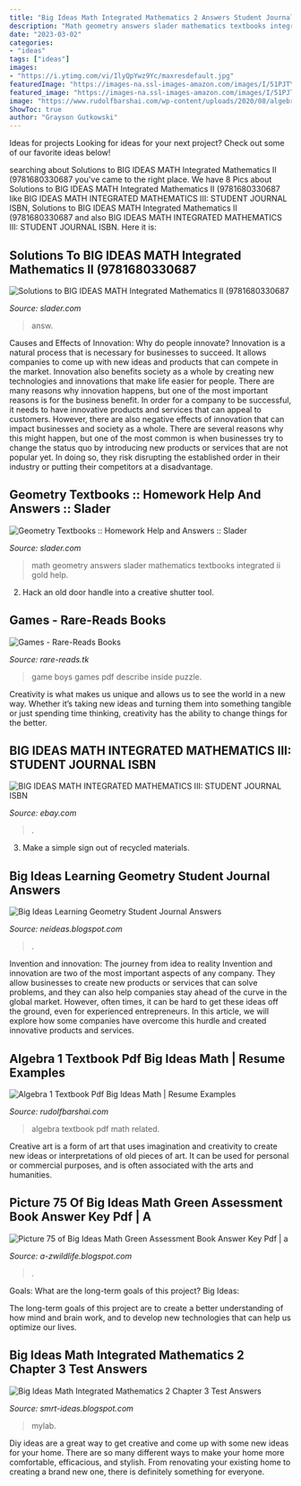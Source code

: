 ```yaml
---
title: "Big Ideas Math Integrated Mathematics 2 Answers Student Journal - Algebra Textbook Pdf Math Related"
description: "Math geometry answers slader mathematics textbooks integrated ii gold help"
date: "2023-03-02"
categories:
- "ideas"
tags: ["ideas"]
images:
- "https://i.ytimg.com/vi/IlyQpYwz9Yc/maxresdefault.jpg"
featuredImage: "https://images-na.ssl-images-amazon.com/images/I/51PJTYcwDcL._SX331_BO1,204,203,200_.jpg"
featured_image: "https://images-na.ssl-images-amazon.com/images/I/51PJTYcwDcL._SX331_BO1,204,203,200_.jpg"
image: "https://www.rudolfbarshai.com/wp-content/uploads/2020/08/algebra-1-textbook-pdf-big-ideas-math.jpg"
ShowToc: true
author: "Grayson Gutkowski"
---
```



Ideas for projects
Looking for ideas for your next project? Check out some of our favorite ideas below!

	

		
searching about Solutions to BIG IDEAS MATH Integrated Mathematics II (9781680330687 you've came to the right place. We have 8 Pics about Solutions to BIG IDEAS MATH Integrated Mathematics II (9781680330687 like BIG IDEAS MATH INTEGRATED MATHEMATICS III: STUDENT JOURNAL ISBN, Solutions to BIG IDEAS MATH Integrated Mathematics II (9781680330687 and also BIG IDEAS MATH INTEGRATED MATHEMATICS III: STUDENT JOURNAL ISBN. Here it is:
		
    
## Solutions To BIG IDEAS MATH Integrated Mathematics II (9781680330687

<img loading=lazy src="https://d2nchlq0f2u6vy.cloudfront.net/16/08/29/8170794ef0095a77b17b0af32e55a01c/fa6ab5ba642425a9f7d8bf930eed34c9/lateximg_large.png" onerror="this.onerror=null;this.src='https://tse4.mm.bing.net/th?id=OIP.VuIyHeyf6Lpw5D9AK1aMHQHaBi&amp;pid=15.1';" alt="Solutions to BIG IDEAS MATH Integrated Mathematics II (9781680330687">

_Source: slader.com_

>answ. 

	

Causes and Effects of Innovation: Why do people innovate?
Innovation is a natural process that is necessary for businesses to succeed. It allows companies to come up with new ideas and products that can compete in the market. Innovation also benefits society as a whole by creating new technologies and innovations that make life easier for people. There are many reasons why innovation happens, but one of the most important reasons is for the business benefit. In order for a company to be successful, it needs to have innovative products and services that can appeal to customers. However, there are also negative effects of innovation that can impact businesses and society as a whole. There are several reasons why this might happen, but one of the most common is when businesses try to change the status quo by introducing new products or services that are not popular yet. In doing so, they risk disrupting the established order in their industry or putting their competitors at a disadvantage.

    
## Geometry Textbooks :: Homework Help And Answers :: Slader

<img loading=lazy src="https://d37b4ew8393wk3.cloudfront.net/cache/2e/bd/2ebdfdec67838ee0b0659a64e973a4f0.jpg" onerror="this.onerror=null;this.src='https://tse3.mm.bing.net/th?id=OIP.jbs_Jg_kzQGGMmkwzAXwTwAAAA&amp;pid=15.1';" alt="Geometry Textbooks :: Homework Help and Answers :: Slader">

_Source: slader.com_

>math geometry answers slader mathematics textbooks integrated ii gold help. 

	

2. Hack an old door handle into a creative shutter tool.

    
## Games - Rare-Reads Books

<img loading=lazy src="https://images-na.ssl-images-amazon.com/images/I/51PJTYcwDcL._SX331_BO1,204,203,200_.jpg" onerror="this.onerror=null;this.src='https://tse1.mm.bing.net/th?id=OIP.t9PQkh9qyag2ob619efyLwAAAA&amp;pid=15.1';" alt="Games - Rare-Reads Books">

_Source: rare-reads.tk_

>game boys games pdf describe inside puzzle. 

	

Creativity is what makes us unique and allows us to see the world in a new way. Whether it’s taking new ideas and turning them into something tangible or just spending time thinking, creativity has the ability to change things for the better.

    
## BIG IDEAS MATH INTEGRATED MATHEMATICS III: STUDENT JOURNAL ISBN

<img loading=lazy src="https://i.ebayimg.com/images/g/MA8AAOSw04dc-aBF/s-l300.jpg" onerror="this.onerror=null;this.src='https://tse2.mm.bing.net/th?id=OIP.pCfsLH6si_PNTklEfr9DzAAAAA&amp;pid=15.1';" alt="BIG IDEAS MATH INTEGRATED MATHEMATICS III: STUDENT JOURNAL ISBN">

_Source: ebay.com_

>. 

	

3. Make a simple sign out of recycled materials.

    
## Big Ideas Learning Geometry Student Journal Answers

<img loading=lazy src="https://i1.rgstatic.net/publication/317254498_A_Comparison_of_Geometry_Problems_in_Middle-Grade_Mathematics_Textbooks_from_Taiwan_Singapore_Finland_and_the_United_States/links/5937a2520f7e9b374c2d91f8/largepreview.png" onerror="this.onerror=null;this.src='https://tse3.mm.bing.net/th?id=OIP.7-YnFFUdCHEwz1Stw29CBgHaKe&amp;pid=15.1';" alt="Big Ideas Learning Geometry Student Journal Answers">

_Source: neideas.blogspot.com_

>. 

	

Invention and innovation: The journey from idea to reality
Invention and innovation are two of the most important aspects of any company. They allow businesses to create new products or services that can solve problems, and they can also help companies stay ahead of the curve in the global market. However, often times, it can be hard to get these ideas off the ground, even for experienced entrepreneurs. In this article, we will explore how some companies have overcome this hurdle and created innovative products and services.

    
## Algebra 1 Textbook Pdf Big Ideas Math | Resume Examples

<img loading=lazy src="https://www.rudolfbarshai.com/wp-content/uploads/2020/08/algebra-1-textbook-pdf-big-ideas-math.jpg" onerror="this.onerror=null;this.src='https://tse4.mm.bing.net/th?id=OIP.yFoUC8rx3pWTFQYbImxi4wHaJ4&amp;pid=15.1';" alt="Algebra 1 Textbook Pdf Big Ideas Math | Resume Examples">

_Source: rudolfbarshai.com_

>algebra textbook pdf math related. 

	

Creative art is a form of art that uses imagination and creativity to create new ideas or interpretations of old pieces of art. It can be used for personal or commercial purposes, and is often associated with the arts and humanities.

    
## Picture 75 Of Big Ideas Math Green Assessment Book Answer Key Pdf | A

<img loading=lazy src="https://lh6.googleusercontent.com/-36zxmZVCCT8/TW1XSDVsV4I/AAAAAAAAADI/fhXVyKfmg2Q/w1200-h630-p-k-no-nu/Chapter+3+Practice+Test+B+pg1.jpg" onerror="this.onerror=null;this.src='https://tse2.mm.bing.net/th?id=OIP.tSwUz7vEi-x7ms046HjYrgHaD4&amp;pid=15.1';" alt="Picture 75 of Big Ideas Math Green Assessment Book Answer Key Pdf | a">

_Source: a-zwildlife.blogspot.com_

>. 

	

Goals: What are the long-term goals of this project?
Big Ideas: 

The long-term goals of this project are to create a better understanding of how mind and brain work, and to develop new technologies that can help us optimize our lives.

    
## Big Ideas Math Integrated Mathematics 2 Chapter 3 Test Answers

<img loading=lazy src="https://i.ytimg.com/vi/IlyQpYwz9Yc/maxresdefault.jpg" onerror="this.onerror=null;this.src='https://tse4.mm.bing.net/th?id=OIP.WLb4JePwnY7_7aHM6BhAawHaEK&amp;pid=15.1';" alt="Big Ideas Math Integrated Mathematics 2 Chapter 3 Test Answers">

_Source: smrt-ideas.blogspot.com_

>mylab. 

	

Diy ideas are a great way to get creative and come up with some new ideas for your home. There are so many different ways to make your home more comfortable, efficacious, and stylish. From renovating your existing home to creating a brand new one, there is definitely something for everyone.

